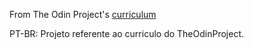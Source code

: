 From The Odin Project's [curriculum](http://www.theodinproject.com/)

PT-BR: Projeto referente ao curriculo do TheOdinProject.


